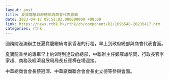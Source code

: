 ```yaml
---
layout: post
title: 夏寶龍抵政府總部與商會代表會面
date: 2023-04-17 09:51:03.000000000 +08:00
link: https://news.rthk.hk/rthk/ch/component/k2/1696548-20230417.htm
categories: rthk
---
```


國務院港澳辦主任夏寶龍繼續考察香港的行程，早上到政府總部與商會代表會面。

夏寶龍乘坐的專車早上約9時到達政府總部，中聯辦主任鄭雁雄陪同，行政長官李家超、商務及經濟發展局局長丘應樺在場迎接。

中華總商會會長蔡冠深、中華廠商聯合會會長史立德等參與會面。
